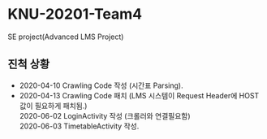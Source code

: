 # KNU-20201-Team4
SE project(Advanced LMS Project)

## 진척 상황
* 2020-04-10 Crawling Code 작성 (시간표 Parsing).<BR>
* 2020-04-13 Crawling Code 패치 (LMS 시스템이 Request Header에 HOST 값이 필요하게 패치됨.)<BR>
  2020-06-02 LoginActivity 작성 (크롤러와 연결필요함)<BR>
  2020-06-03 TimetableActivity 작성.

